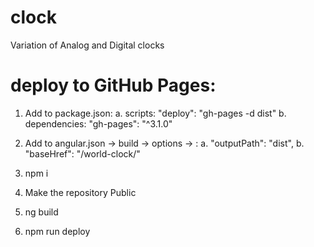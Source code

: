 # clock

Variation of Analog and Digital clocks

# deploy to GitHub Pages:

1. Add to package.json:
   a. scripts: "deploy": "gh-pages -d dist"
   b. dependencies: "gh-pages": "^3.1.0"
2. Add to angular.json -> build -> options -> :
   a. "outputPath": "dist",
   b. "baseHref": "/world-clock/"

3. npm i

4. Make the repository Public
5. ng build
6. npm run deploy
